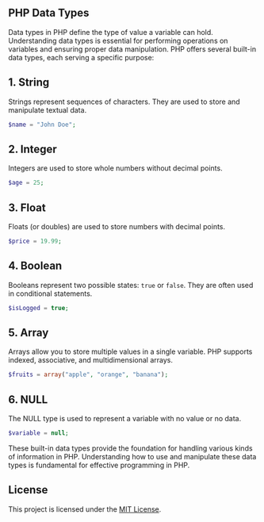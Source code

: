 ## PHP Data Types

Data types in PHP define the type of value a variable can hold. Understanding data types is essential for performing operations on variables and ensuring proper data manipulation. PHP offers several built-in data types, each serving a specific purpose:

## 1. String

Strings represent sequences of characters. They are used to store and manipulate textual data.

```php
$name = "John Doe";
```

## 2. Integer

Integers are used to store whole numbers without decimal points.

```php
$age = 25;
```

## 3. Float

Floats (or doubles) are used to store numbers with decimal points.

```php
$price = 19.99;
```

## 4. Boolean

Booleans represent two possible states: `true` or `false`. They are often used in conditional statements.

```php
$isLogged = true;
```

## 5. Array

Arrays allow you to store multiple values in a single variable. PHP supports indexed, associative, and multidimensional arrays.

```php
$fruits = array("apple", "orange", "banana");
```

## 6. NULL

The NULL type is used to represent a variable with no value or no data.

```php
$variable = null;
```

These built-in data types provide the foundation for handling various kinds of information in PHP. Understanding how to use and manipulate these data types is fundamental for effective programming in PHP.

## License

This project is licensed under the [MIT License](LICENSE).

